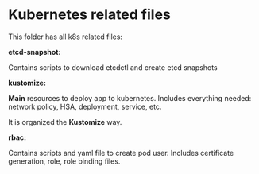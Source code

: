 # Kubernetes related files

This folder has all k8s related files:

**etcd-snapshot:**

Contains scripts to download etcdctl and create etcd snapshots

**kustomize:**

**Main** resources to deploy app to kubernetes. Includes everything needed: network policy, HSA, deployment, service, etc.

It is organized the **Kustomize** way.


**rbac:**

Contains scripts and yaml file to create pod user. Includes certificate generation, role,
role binding files.
